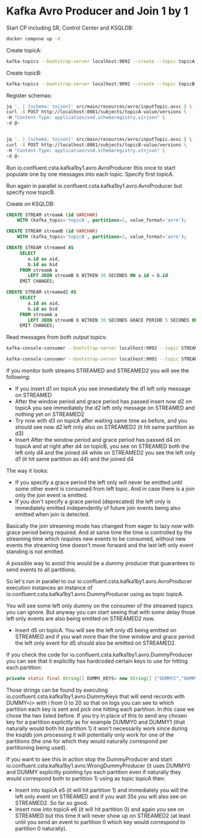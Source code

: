 # Kafka Avro Producer and Join 1 by 1

Start CP including SR, Control Center and KSQLDB:

```bash
docker compose up -d
```

Create topicA:

```bash
kafka-topics --bootstrap-server localhost:9092 --create --topic topicA --partitions 2 --replication-factor 1
```

Create topicB:

```bash
kafka-topics --bootstrap-server localhost:9092 --create --topic topicB --partitions 2 --replication-factor 1
```

Register schemas:

```bash
jq '. | {schema: tojson}' src/main/resources/avro/inputTopic.avsc | \
curl -X POST http://localhost:8081/subjects/topicA-value/versions \
-H "Content-Type: application/vnd.schemaregistry.v1+json" \
-d @-


jq '. | {schema: tojson}' src/main/resources/avro/inputTopic.avsc | \
curl -X POST http://localhost:8081/subjects/topicB-value/versions \
-H "Content-Type: application/vnd.schemaregistry.v1+json" \
-d @-
```

Run io.confluent.csta.kafka1by1.avro.AvroProducer this once to start populate one by one messages into each topic.
Specify first topicA.

Run again in parallel io.confluent.csta.kafka1by1.avro.AvroProducer but specify now topicB.

Create on KSQLDB:

```sql
CREATE STREAM streamA (id VARCHAR)
    WITH (kafka_topic='topicA', partitions=2, value_format='avro');
```

```sql
CREATE STREAM streamB (id VARCHAR)
    WITH (kafka_topic='topicB', partitions=2, value_format='avro');
```

```sql
CREATE STREAM streamed AS
     SELECT 
        a.id as aid,
        b.id as bid
     FROM streamA a
        LEFT JOIN streamB b WITHIN 30 SECONDS ON a.id = b.id
     EMIT CHANGES;
```

```sql     
CREATE STREAM streamed2 AS
     SELECT 
        a.id as aid,
        b.id as bid
     FROM streamA a
        LEFT JOIN streamB b WITHIN 30 SECONDS GRACE PERIOD 5 SECONDS ON a.id = b.id
     EMIT CHANGES;
```

Read messages from both output topics:

```bash
kafka-console-consumer --bootstrap-server localhost:9092 --topic STREAMED --from-beginning --property print.timestamp=true --property print.key=true --property print.value=true
```

```bash
kafka-console-consumer --bootstrap-server localhost:9092 --topic STREAMED2 --from-beginning --property print.timestamp=true --property print.key=true --property print.value=true
```

If you monitor both streams STREAMED and STREAMED2 you will see the following:

- If you insert d1 on topicA you see immediately the d1 left only message on STREAMED
- After the window period and grace period has passed insert now d2 on topicA you see immediately the d2 left only
  message on STREAMED and nothing yet on STREAMED2
- Try now with d3 on topicA after waiting same time as before, and you should see now d2 left only also on STREAMED2 (it
  hit same partition as d3)
- Insert After the window period and grace period has passed d4 on topicA and at right after d4 on topicB, you see on
  STREAMED both the left only d4 and the joined d4 while on STREAMED2 you see the left only d1 (it hit same partition as
  d4) and the joined d4

The way it looks:

- If you specify a grace period the left only will never be emitted until some other event is consumed from left topic.
  And in case there is a join only the join event is emitted.
- If you don't specify a grace period (deprecated) the left only is immediately emitted independently of future join
  events being also emitted when join is detected.

Basically the join streaming mode has changed from eager to lazy now with grace period being required.
And at same time the time is controlled by the streaming time which requires new events to be consumed, without new
events the streaming time doesn't move forward and the last left only event standing is not emitted.

A possible way to avoid this would be a dummy producer that guarantees to send events to all partitions.

So let's run in parallel to our io.confluent.csta.kafka1by1.avro.AvroProducer execution instances an instance of
io.confluent.csta.kafka1by1.avro.DummyProducer using as topic topicA.

You will see some left only dummy on the consumer of the streamed topics you can ignore. But anyway you can start seeing
that with some delay those left only events are also being emitted on STREAMED2 now.

- Insert d5 on topicA. You will see the left only d5 being emitted on STREAMED and if you wait more than the time window
and grace period the left only event for d5 should also be emitted on STREAMED2.

If you check the code for io.confluent.csta.kafka1by1.avro.DummyProducer you can see that it explicitly has hardcoded
certain keys to use for hitting each partition:

```java
private static final String[] DUMMY_KEYS= new String[] {"DUMMY2","DUMMY0"};
```

Those strings can be found by executing io.confluent.csta.kafka1by1.avro.DummyKeys that will send records with 
DUMMY&lt;i&gt; with i from 0 to 20 so that on logs you can see to which partition each key is sent and pick one hitting 
each partition. In this case we chose the two listed before. If you try in place of this to send any chosen key for a 
partition explicitly as for example DUMMY0 and DUMMY1 (that naturally would both hit partition 1) it won't necessarily
work since during the ksqldb join processing it will potentially only work for one of the partitions (the one for which 
they would naturally correspond per partitioning being used).

If you want to see this in action stop the DummyProducer and start io.confluent.csta.kafka1by1.avro.WrongDummyProducer
(it uses DUMMY0 and DUMMY explicitly pointing tyo each partition even if naturally they would correspond both to 
partition 1) using as topic topicA then:

- Insert into topicA e5 (it will hit partition 1) and immediately you will the left only event on STREAMED and if you 
wait 35s you will also see on STREAMED2. So far so good.
- Insert now into topicA e6 (it will hit partition 0) and again you see on STREAMED but this time it will never show up 
on STREAMED2 (at least until you send an event to partition 0 which key would correspond to partition 0 naturally).

